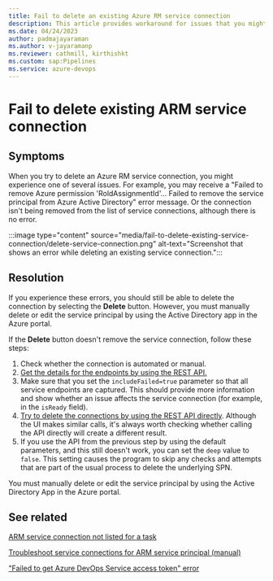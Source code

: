 ```yaml
---
title: Fail to delete an existing Azure RM service connection 
description: This article provides workaround for issues that you might encounter when you can't delete an existing ARM service connection. 
ms.date: 04/24/2023
author: padmajayaraman
ms.author: v-jayaramanp
ms.reviewer: cathmill, kirthishkt
ms.custom: sap:Pipelines
ms.service: azure-devops
---
```


# Fail to delete existing ARM service connection

## Symptoms

When you try to delete an Azure RM service connection, you might experience one of several issues. For example, you may receive a "Failed to remove Azure permission 'RoldAssignmentId'... Failed to remove the service principal from Azure Active Directory" error message. Or the connection isn't being removed from the list of service connections, although there is no error.

:::image type="content" source="media/fail-to-delete-existing-service-connection/delete-service-connection.png" alt-text="Screenshot that shows an error while deleting an existing service connection.":::

## Resolution

If you experience these errors, you should still be able to delete the connection by selecting the **Delete** button. However, you must manually delete or edit the service principal by using the Active Directory app in the Azure portal.

If the **Delete** button doesn't remove the service connection, follow these steps:

1. Check whether the connection is automated or manual.
1. [Get the details for the endpoints by using the REST API.](/rest/api/azure/devops/serviceendpoint/endpoints/get-service-endpoints?view=azure-devops-rest-6.0&tabs=HTTP&preserve-view=true)
1. Make sure that you set the `includeFailed=true` parameter so that all service endpoints are captured. This should provide more information and show whether an issue affects the service connection (for example, in the `isReady` field).
1. [Try to delete the connections by using the REST API directly](/rest/api/azure/devops/serviceendpoint/endpoints/delete?view=azure-devops-rest-6.0&tabs=HTTP&preserve-view=true). Although the UI makes similar calls, it's always worth checking whether calling the API directly will create a different result.
1. If you use the API from the previous step by using the default parameters, and this still doesn't work, you can set the `deep` value to `false`. This setting causes the program to skip any checks and attempts that are part of the usual process to delete the underlying SPN.

You must manually delete or edit the service principal by using the Active Directory App in the Azure portal.

## See related

[ARM service connection not listed for a task](azure-rm-service-connection-not-listed-for-a-task.md)

[Troubleshoot service connections for ARM service principal (manual)](create-azure-rm-service-principal-manual.md)

["Failed to get Azure DevOps Service access token" error](failed-to-get-azure-devops-service-access-token.md)